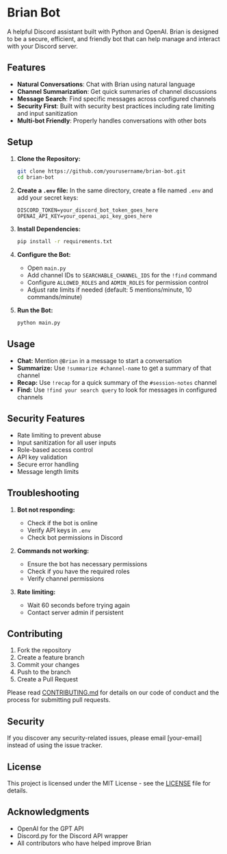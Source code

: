 # Brian Bot

A helpful Discord assistant built with Python and OpenAI. Brian is designed to be a secure, efficient, and friendly bot that can help manage and interact with your Discord server.

## Features

- **Natural Conversations**: Chat with Brian using natural language
- **Channel Summarization**: Get quick summaries of channel discussions
- **Message Search**: Find specific messages across configured channels
- **Security First**: Built with security best practices including rate limiting and input sanitization
- **Multi-bot Friendly**: Properly handles conversations with other bots

## Setup

1. **Clone the Repository:**
   ```bash
   git clone https://github.com/yourusername/brian-bot.git
   cd brian-bot
   ```

2. **Create a `.env` file:**
   In the same directory, create a file named `.env` and add your secret keys:
   ```
   DISCORD_TOKEN=your_discord_bot_token_goes_here
   OPENAI_API_KEY=your_openai_api_key_goes_here
   ```

3. **Install Dependencies:**
   ```bash
   pip install -r requirements.txt
   ```

4. **Configure the Bot:**
   - Open `main.py`
   - Add channel IDs to `SEARCHABLE_CHANNEL_IDS` for the `!find` command
   - Configure `ALLOWED_ROLES` and `ADMIN_ROLES` for permission control
   - Adjust rate limits if needed (default: 5 mentions/minute, 10 commands/minute)

5. **Run the Bot:**
   ```bash
   python main.py
   ```

## Usage

* **Chat:** Mention `@Brian` in a message to start a conversation
* **Summarize:** Use `!summarize #channel-name` to get a summary of that channel
* **Recap:** Use `!recap` for a quick summary of the `#session-notes` channel
* **Find:** Use `!find your search query` to look for messages in configured channels

## Security Features

- Rate limiting to prevent abuse
- Input sanitization for all user inputs
- Role-based access control
- API key validation
- Secure error handling
- Message length limits

## Troubleshooting

1. **Bot not responding:**
   - Check if the bot is online
   - Verify API keys in `.env`
   - Check bot permissions in Discord

2. **Commands not working:**
   - Ensure the bot has necessary permissions
   - Check if you have the required roles
   - Verify channel permissions

3. **Rate limiting:**
   - Wait 60 seconds before trying again
   - Contact server admin if persistent

## Contributing

1. Fork the repository
2. Create a feature branch
3. Commit your changes
4. Push to the branch
5. Create a Pull Request

Please read [CONTRIBUTING.md](CONTRIBUTING.md) for details on our code of conduct and the process for submitting pull requests.

## Security

If you discover any security-related issues, please email [your-email] instead of using the issue tracker.

## License

This project is licensed under the MIT License - see the [LICENSE](LICENSE) file for details.

## Acknowledgments

- OpenAI for the GPT API
- Discord.py for the Discord API wrapper
- All contributors who have helped improve Brian